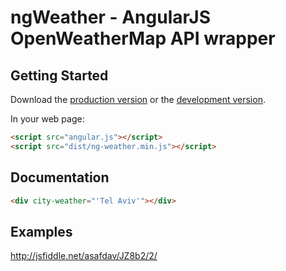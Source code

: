 # ngWeather - AngularJS OpenWeatherMap API wrapper



## Getting Started

Download the [production version][min] or the [development version][max].

[min]: https://raw.github.com/asafdav/jquery-ng-weather/master/dist/angular-ng-weather.min.js
[max]: https://raw.github.com/asafdav/jquery-ng-weather/master/dist/angular-ng-weather.js

In your web page:

```html
<script src="angular.js"></script>
<script src="dist/ng-weather.min.js"></script>
```

## Documentation
  ```html
  <div city-weather="'Tel Aviv'"></div>
  ```

## Examples

http://jsfiddle.net/asafdav/JZ8b2/2/

